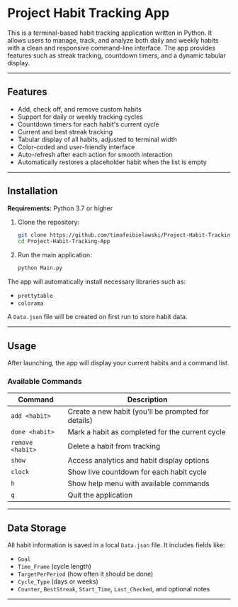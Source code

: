 # Project Habit Tracking App

This is a terminal-based habit tracking application written in Python. It allows users to manage, track, and analyze both daily and weekly habits with a clean and responsive command-line interface. The app provides features such as streak tracking, countdown timers, and a dynamic tabular display.

---

## Features

- Add, check off, and remove custom habits
- Support for daily or weekly tracking cycles
- Countdown timers for each habit's current cycle
- Current and best streak tracking
- Tabular display of all habits, adjusted to terminal width
- Color-coded and user-friendly interface
- Auto-refresh after each action for smooth interaction
- Automatically restores a placeholder habit when the list is empty

---

## Installation

**Requirements:** Python 3.7 or higher

1. Clone the repository:
   ```bash
   git clone https://github.com/timafeibielawski/Project-Habit-Tracking-App.git
   cd Project-Habit-Tracking-App
   ```

2. Run the main application:
   ```bash
   python Main.py
   ```

The app will automatically install necessary libraries such as:
- `prettytable`
- `colorama`

A `Data.json` file will be created on first run to store habit data.

---

## Usage

After launching, the app will display your current habits and a command list.

### Available Commands

| Command            | Description                                         |
|--------------------|-----------------------------------------------------|
| `add <habit>`      | Create a new habit (you'll be prompted for details) |
| `done <habit>`     | Mark a habit as completed for the current cycle     |
| `remove <habit>`   | Delete a habit from tracking                        |
| `show`             | Access analytics and habit display options          |
| `clock`            | Show live countdown for each habit cycle            |
| `h`                | Show help menu with available commands              |
| `q`                | Quit the application                                |

---

## Data Storage

All habit information is saved in a local `Data.json` file. It includes fields like:
- `Goal`
- `Time_Frame` (cycle length)
- `TargetPerPeriod` (how often it should be done)
- `Cycle_Type` (days or weeks)
- `Counter`, `BestStreak`, `Start_Time`, `Last_Checked`, and optional notes

---

